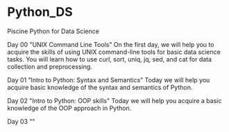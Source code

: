 # Python_DS

Piscine Python for Data Science

Day 00 "UNIX Command Line Tools"
On the first day, we will help you to acquire the skills of using UNIX command-line tools for basic data science tasks. You will learn how to use curl, sort, uniq, jq, sed, and cat for data collection and preprocessing.

Day 01 "Intro to Python: Syntax and Semantics"
Today we will help you acquire basic knowledge of the syntax and semantics of Python.

Day 02 "Intro to Python: OOP skills"
Today we will help you acquire a basic knowledge of the OOP approach in Python.

Day 03 ""

